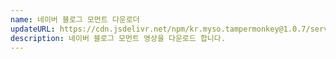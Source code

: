 ```yaml
---
name: 네이버 블로그 모먼트 다운로더
updateURL: https://cdn.jsdelivr.net/npm/kr.myso.tampermonkey@1.0.7/service/com.naver.blog-moment.downloader.user.js
description: 네이버 블로그 모먼트 영상을 다운로드 합니다.
---
```

